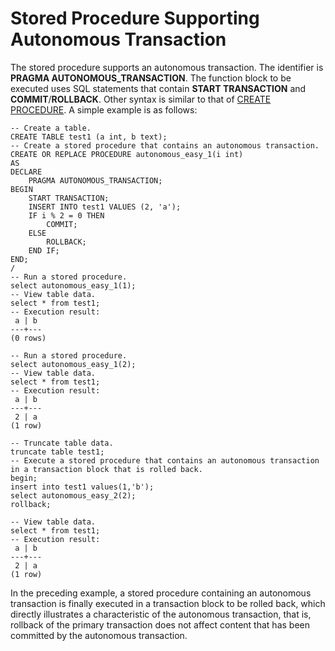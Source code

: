 # Stored Procedure Supporting Autonomous Transaction<a name="EN-US_TOPIC_0274616606"></a>

The stored procedure supports an autonomous transaction. The identifier is  **PRAGMA AUTONOMOUS\_TRANSACTION**. The function block to be executed uses SQL statements that contain  **START TRANSACTION**  and  **COMMIT**/**ROLLBACK**. Other syntax is similar to that of  [CREATE PROCEDURE](CREATE-PROCEDURE.md). A simple example is as follows:

```
-- Create a table.
CREATE TABLE test1 (a int, b text);
-- Create a stored procedure that contains an autonomous transaction.
CREATE OR REPLACE PROCEDURE autonomous_easy_1(i int)
AS
DECLARE
    PRAGMA AUTONOMOUS_TRANSACTION;
BEGIN
    START TRANSACTION;
    INSERT INTO test1 VALUES (2, 'a');
    IF i % 2 = 0 THEN
        COMMIT;
    ELSE
        ROLLBACK;
    END IF;
END;
/
-- Run a stored procedure.
select autonomous_easy_1(1);
-- View table data.
select * from test1;
-- Execution result:
 a | b
---+---
(0 rows)

-- Run a stored procedure.
select autonomous_easy_1(2);
-- View table data.
select * from test1;
-- Execution result:
 a | b
---+---
 2 | a
(1 row)

-- Truncate table data.
truncate table test1;
-- Execute a stored procedure that contains an autonomous transaction in a transaction block that is rolled back.
begin;
insert into test1 values(1,'b');
select autonomous_easy_2(2);
rollback;

-- View table data.
select * from test1;
-- Execution result:
 a | b
---+---
 2 | a
(1 row)
```

In the preceding example, a stored procedure containing an autonomous transaction is finally executed in a transaction block to be rolled back, which directly illustrates a characteristic of the autonomous transaction, that is, rollback of the primary transaction does not affect content that has been committed by the autonomous transaction.

